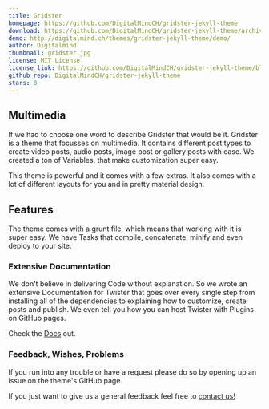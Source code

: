 ```yaml
---
title: Gridster
homepage: https://github.com/DigitalMindCH/gridster-jekyll-theme
download: https://github.com/DigitalMindCH/gridster-jekyll-theme/archive/master.zip
demo: http://digitalmind.ch/themes/gridster-jekyll-theme/demo/
author: Digitalmind
thumbnail: gridster.jpg
license: MIT License
license_link: https://github.com/DigitalMindCH/gridster-jekyll-theme/blob/master/LICENCE
github_repo: DigitalMindCH/gridster-jekyll-theme
stars: 0
---
```


## Multimedia

If we had to choose one word to describe Gridster that would be it.
Gridster is a theme that focusses on multimedia. It contains different
post types to create video posts, audio posts, image post or gallery
posts with ease. We created a ton of Variables, that make customization
super easy.

This theme is powerful and it comes with a few extras. It also comes
with a lot of different layouts for you and in pretty material design.

## Features

The theme comes with a grunt file, which means that working with it is
super easy. We have Tasks that compile, concatenate, minify and even
deploy to your site.

### Extensive Documentation

We don't believe in delivering Code without explanation. So we wrote an
extensive Documentation for Twister that goes over every single step
from installing all of the dependencies to explaining how to customize,
create posts and publish. We even tell you how you can host Twister
with Plugins on GitHub pages.

Check the [Docs](http://gridster.digitalmind.ch/documentation/) out.

### Feedback, Wishes, Problems

If you run into any trouble or have a request please do so by opening
up an issue on the theme's GitHub page.

If you just want to give us a general feedback feel free to
[contact us!](http://digitalmind.ch/contact/)
